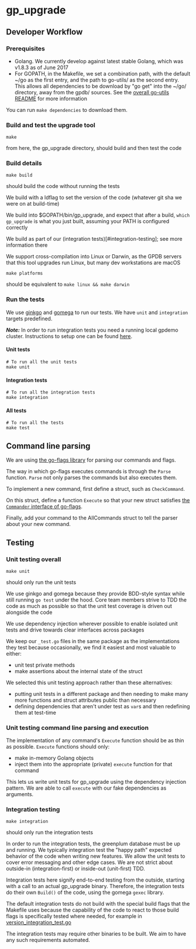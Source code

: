 # gp_upgrade

## Developer Workflow

### Prerequisites

- Golang. We currently develop against latest stable Golang, which was v1.8.3 as of June 2017
- For GOPATH, in the Makefile, we set a combination path, with the default ~/go as the first entry, 
and the path to go-utils/ as the second entry. This allows all dependencies to be download by "go get"
into the ~/go/ directory, away from the gpdb/ sources. See the
  [overall go-utils README](../../README.md) for more information

You can run `make dependencies` to download them.

### Build and test the upgrade tool

```
make
```
from here, the gp_upgrade directory, should build and then test the code

### Build details

```
make build
```
should build the code without running the tests

We build with a ldflag to set the version of the code (whatever git sha we
were on at build-time)

We build into $GOPATH/bin/gp_upgrade, and expect that after a build,
`which gp_upgrade` is what you just built, assuming your PATH is configured
correctly

We build as part of our (integration tests)[#integration-testing]; see more
information there

We support cross-compilation into Linux or Darwin, as the GPDB servers that
this tool upgrades run Linux, but many dev workstations are macOS

```apple js
make platforms
```
should be equivalent to `make linux && make darwin`

### Run the tests

We use [ginkgo](https://github.com/onsi/ginkgo) and [gomega](https://github.com/onsi/gomega) to run our tests. We have `unit` and `integration` targets predefined.

***Note:*** In order to run integration tests you need a running local gpdemo cluster. Instructions to setup one can be found [here](../../../../gpAux/gpdemo/README).

#### Unit tests
```
# To run all the unit tests
make unit
```
#### Integration tests
```
# To run all the integration tests
make integration
```
#### All tests
```
# To run all the tests
make test
```

## Command line parsing

We are using [the go-flags library](https://github.com/jessevdk/go-flags) for
parsing our commands and flags.

The way in which go-flags executes commands is through the `Parse` function.
`Parse` not only parses the commands but also executes them.

To implement a new command, first define a struct, such as `CheckCommand`.

On this struct, define a function `Execute` so that your new struct satisfies
[the `Commander` interface of go-flags](https://github.com/jessevdk/go-flags/blob/4cc2832a6e6d1d3b815e2b9d544b2a4dfb3ce8fa/command.go#L42).

Finally, add your command to the AllCommands struct to tell the parser about your new command.

## Testing

### Unit testing overall

```
make unit
```
should only run the unit tests

We use ginkgo and gomega because they provide BDD-style syntax while still
running `go test` under the hood. Core team members strive to TDD the code as
much as possible so that the unit test coverage is driven out alongside the code

We use dependency injection wherever possible to enable isolated unit tests
and drive towards clear interfaces across packages

We keep our `_test.go` files in the same package as the implementations they test because
occasionally, we find it easiest and most valuable to either:

- unit test private methods
- make assertions about the internal state of the struct

We selected this unit testing approach rather than these alternatives:

- putting unit tests in a different package and then needing to make many more functions
  and struct attributes public than necessary
- defining dependencies that aren't under test as `var`s and then redefining
  them at test-time

### Unit testing command line parsing and execution

The implementation of any command's `Execute` function should be as thin as possible.
`Execute` functions should only:

- make in-memory Golang objects
- inject them into the appropriate (private) `execute` function for that command

This lets us write unit tests for gp_upgrade using the dependency injection
pattern. We are able to call `execute` with our fake dependencies as arguments.

### Integration testing

```
make integration
```
should only run the integration tests

In order to run the integration tests, the greenplum database must be up and
running.
We typically integration test the "happy path" expected behavior of the code
when writing new features. We allow the unit tests to cover error messaging
and other edge cases. We are not strict about outside-in (integration-first)
or inside-out (unit-first) TDD.

Integration tests here signify end-to-end testing from the outside, starting
with a call to an actual gp_upgrade binary. Therefore, the integration tests
do their own `Build()` of the code, using the gomega `gexec` library.

The default integration tests do not build with the special build flags that
the Makefile uses because the capability of the code to react to those build
flags is specifically tested where needed, for example in
[version_integration_test.go](integrations/version_integration_test.go)

The integration tests may require other binaries to be built. We aim to have
any such requirements automated.
